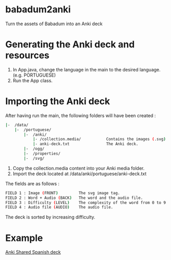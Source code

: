 # babadum2anki
Turn the assets of Babadum into an Anki deck

# Generating the Anki deck and resources

1. In App.java, change the language in the main to the desired language. (e.g. PORTUGUESE)
2. Run the App class.

# Importing the Anki deck

After having run the main, the following folders will have been created : 

```bash
|-  /data/
    |-  /portuguese/
        |-  /anki/
            |- /collection.media/           Contains the images (.svg) and audio (.ogg) files.
            |- anki-deck.txt                The Anki deck.
        |-  /ogg/
        |-  /properties/
        |-  /svg/
```

1. Copy the collection.media content into your Anki media folder.
2. Import the deck located at /data/anki/portuguese/anki-deck.txt 

The fields are as follows :
```bash
FIELD 1 : Image (FRONT)         The svg image tag.        
FIELD 2 : Word + Audio (BACK)   The word and the audio file.
FIELD 3 : Difficulty (LEVEL)    The complexity of the word from 0 to 9.
FIELD 4 : Audio file (AUDIO)    The audio file.
```

The deck is sorted by increasing difficulty.

# Example

[Anki Shared Spanish deck](https://ankiweb.net/shared/info/222240580)